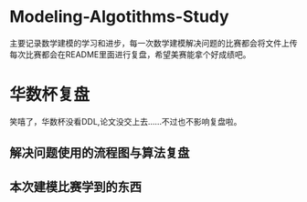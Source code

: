 # Modeling-Algotithms-Study
主要记录数学建模的学习和进步，每一次数学建模解决问题的比赛都会将文件上传
每次比赛都会在README里面进行复盘，希望美赛能拿个好成绩吧。
# 华数杯复盘
笑嘻了，华数杯没看DDL,论文没交上去……不过也不影响复盘啦。
## 解决问题使用的流程图与算法复盘

## 本次建模比赛学到的东西 
